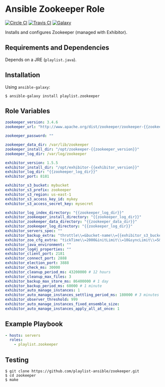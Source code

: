 # Ansible Zookeeper Role

[![Circle CI](https://circleci.com/gh/playlist-ansible/zookeeper.svg?style=shield)](https://circleci.com/gh/playlist-ansible/zookeeper)
[![Travis CI](https://travis-ci.org/playlist-ansible/zookeeper.svg?branch=master)](https://travis-ci.org/playlist-ansible/zookeeper)
[![Galaxy](https://img.shields.io/badge/galaxy-playlist.zookeeper-blue.svg)](https://galaxy.ansible.com/list#/roles/3317)

Installs and configures Zookeeper (managed with Exhibitor).

## Requirements and Dependencies

Depends on a JRE (`playlist.java`).

## Installation

Using `ansible-galaxy`:

```
$ ansible-galaxy install playlist.zookeeper
```

## Role Variables

```yaml
zookeeper_version: 3.4.6
zookeeper_url: "http://www.apache.org/dist/zookeeper/zookeeper-{{zookeeper_version}}/zookeeper-{{zookeeper_version}}.tar.gz"

zookeeper_password: ""

zookeeper_data_dir: /var/lib/zookeeper
zookeeper_install_dir: "/opt/zookeeper-{{zookeeper_version}}"
zookeeper_log_dir: /var/log/zookeeper

exhibitor_version: 1.5.5
exhibitor_install_dir: "/opt/exhibitor-{{exhibitor_version}}"
exhibitor_log_dir: "{{zookeeper_log_dir}}"
exhibitor_port: 8181

exhibitor_s3_bucket: mybucket
exhibitor_s3_prefix: zookeeper
exhibitor_s3_region: us-east-1
exhibitor_s3_access_key_id: mykey
exhibitor_s3_access_secret_key: mysecret

exhibitor_log_index_directory: "{{zookeeper_log_dir}}"
exhibitor_zookeeper_install_directory: "{{zookeeper_log_dir}}"
exhibitor_zookeeper_data_directory: "{{zookeeper_data_dir}}"
exhibitor_zookeeper_log_directory: "{{zookeeper_log_dir}}"
exhibitor_servers_spec: ""
exhibitor_backup_extra: "throttle\\=&bucket-name\\={{exhibitor_s3_bucket}}&key-prefix\\={{exhibitor_s3_prefix}}&max-retries\\=4&retry-sleep-ms\\=30000"
exhibitor_zoo_cfg_extra: "tickTime\\=2000&initLimit\\=10&syncLimit\\=5&quorumListenOnAllIPs\\=true"
exhibitor_java_environment: ""
exhibitor_log4j_properties: ""
exhibitor_client_port: 2181
exhibitor_connect_port: 2888
exhibitor_election_port: 3888
exhibitor_check_ms: 30000
exhibitor_cleanup_period_ms: 43200000 # 12 hours
exhibitor_cleanup_max_files: 3
exhibitor_backup_max_store_ms: 86400000 # 1 day
exhibitor_backup_period_ms: 60000 # 1 minute
exhibitor_auto_manage_instances: 1
exhibitor_auto_manage_instances_settling_period_ms: 180000 # 3 minutes
exhibitor_observer_threshold: 999
exhibitor_auto_manage_instances_fixed_ensemble_size:
exhibitor_auto_manage_instances_apply_all_at_once: 1
```

## Example Playbook

```yaml
- hosts: servers
  roles:
    - playlist.zookeeper
```

## Testing

```
$ git clone https://github.com/playlist-ansible/zookeeper.git
$ cd zookeeper
$ make
```

